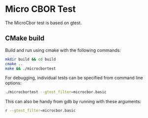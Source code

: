# Micro CBOR Test

The MicroCbor test is based on gtest.

## CMake build

Build and run using cmake with the following commands:

```bash
mkdir build && cd build
cmake ..
make && ./microcbortest
```

For debugging, individual tests can be specified from command line options:

```bash
./microcbortest --gtest_filter=microcbor.basic
```

This can also be handy from gdb by running with these arguments:

```bash
r --gtest_filter=microcbor.basic
```
